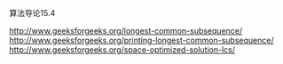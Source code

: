 算法导论15.4

http://www.geeksforgeeks.org/longest-common-subsequence/
http://www.geeksforgeeks.org/printing-longest-common-subsequence/
http://www.geeksforgeeks.org/space-optimized-solution-lcs/
